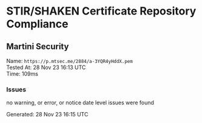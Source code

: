 # STIR/SHAKEN Certificate Repository Compliance

## Martini Security

Name: `https://p.mtsec.me/2884/a-3YQR4yHddX.pem`\
Tested At: 28 Nov 23 16:13 UTC\
Time: 109ms

### Issues

no warning, or error, or notice date level issues were found

Generated: 28 Nov 23 16:15 UTC